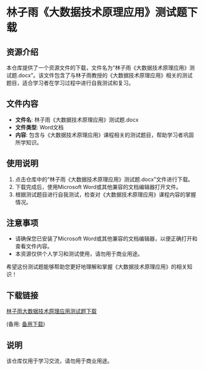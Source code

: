 # 林子雨《大数据技术原理应用》测试题下载

## 资源介绍

本仓库提供了一个资源文件的下载，文件名为“林子雨《大数据技术原理应用》测试题.docx”。该文件包含了与林子雨教授的《大数据技术原理应用》相关的测试题目，适合学习者在学习过程中进行自我测试和复习。

## 文件内容

- **文件名**: 林子雨《大数据技术原理应用》测试题.docx
- **文件类型**: Word文档
- **内容**: 包含与《大数据技术原理应用》课程相关的测试题目，帮助学习者巩固所学知识。

## 使用说明

1. 点击仓库中的“林子雨《大数据技术原理应用》测试题.docx”文件进行下载。
2. 下载完成后，使用Microsoft Word或其他兼容的文档编辑器打开文件。
3. 根据测试题目进行自我测试，检查对《大数据技术原理应用》课程内容的掌握情况。

## 注意事项

- 请确保您已安装了Microsoft Word或其他兼容的文档编辑器，以便正确打开和查看文件内容。
- 本资源仅供个人学习和测试使用，请勿用于商业用途。

希望这份测试题能够帮助您更好地理解和掌握《大数据技术原理应用》的相关知识！

## 下载链接
[林子雨大数据技术原理应用测试题下载](https://pan.quark.cn/s/630aed9bd5b5) 

(备用: [备用下载](https://pan.baidu.com/s/17CgnY3hCn2Kj9OV0L3Aung?pwd=1234))

## 说明

该仓库仅用于学习交流，请勿用于商业用途。
